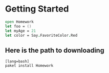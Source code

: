 # Getting Started

```fsharp
open Homework
let foo = ()
let myAge = 21
let color = Say.FavoriteColor.Red
```

## Here is the path to downloading

    [lang=bash]
    paket install Homework


